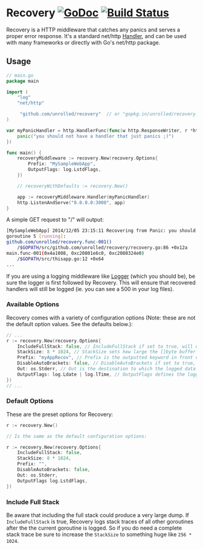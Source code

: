 # Recovery [![GoDoc](https://godoc.org/github.com/unrolled/recovery?status.svg)](http://godoc.org/github.com/unrolled/recovery) [![Build Status](https://travis-ci.org/unrolled/recovery.svg)](https://travis-ci.org/unrolled/recovery)

Recovery is a HTTP middleware that catches any panics and serves a proper error response. It's a standard net/http [Handler](http://golang.org/pkg/net/http/#Handler), and can be used with many frameworks or directly with Go's net/http package.

## Usage

~~~ go
// main.go
package main

import (
    "log"
    "net/http"

     "github.com/unrolled/recovery"  // or "gopkg.in/unrolled/recovery.v1"
)

var myPanicHandler = http.HandlerFunc(func(w http.ResponseWriter, r *http.Request) {
    panic("you should not have a handler that just panics ;)")
})

func main() {
    recoveryMiddleware := recovery.New(recovery.Options{
        Prefix: "MySampleWebApp",
        OutputFlags: log.LstdFlags,
    })

    // recoveryWithDefaults := recovery.New()

    app := recoveryMiddleware.Handler(myPanicHandler)
    http.ListenAndServe("0.0.0.0:3000", app)
}
~~~

A simple GET request to "/" will output:
~~~ bash
[MySampleWebApp] 2014/12/05 23:15:11 Recovering from Panic: you should not have a handler that just panics ;)
goroutine 5 [running]:
github.com/unrolled/recovery.func·001()
    /$GOPATH/src/github.com/unrolled/recovery/recovery.go:86 +0x12a
main.func·001(0x4a1008, 0xc20801e6c0, 0xc2080324e0)
    /$GOPATH/src/thisapp.go:12 +0x64
...
~~~

If you are using a logging middleware like [Logger](https://github.com/unrolled/logger) (which you should be), be sure the logger is first followed by Recovery. This will ensure that recovered handlers will still be logged (ie. you can see a 500 in your log files).

### Available Options
Recovery comes with a variety of configuration options (Note: these are not the default option values. See the defaults below.):

~~~ go
// ...
r := recovery.New(recovery.Options{
    IncludeFullStack: false, // IncludeFullStack if set to true, will dump the complete stack instead of the single goroutine that panicked. Default is false (single goroutine only).
    StackSize: 8 * 1024, // StackSize sets how large the []byte buffer is for the stack dump. Default is 8192.
    Prefix: "myAppRecov", // Prefix is the outputted keyword in front of the log message. Logger automatically wraps the prefix in square brackets (ie. [myApp] ) unless the `DisableAutoBrackets` is set to true. A blank value will not have brackets added. Default is blank (with no brackets).
    DisableAutoBrackets: false, // DisableAutoBrackets if set to true, will remove the prefix and square brackets. Default is false.
    Out: os.Stderr, // Out is the destination to which the logged data will be written too. Default is `os.Stderr`.
    OutputFlags: log.Ldate | log.lTime, // OutputFlags defines the logging properties. See http://golang.org/pkg/log/#pkg-constants. To disable all flags, set this to `-1`. Defaults to log.LstdFlags (2009/01/23 01:23:23).
})
// ...
~~~

### Default Options
These are the preset options for Recovery:

~~~ go
r := recovery.New()

// Is the same as the default configuration options:

r := recovery.New(recovery.Options{
    IncludeFullStack: false,
    StackSize: 8 * 1024,      
    Prefix: "",
    DisableAutoBrackets: false,
    Out: os.Stderr,
    OutputFlags log.LstdFlags,
})
~~~

### Include Full Stack
Be aware that including the full stack could produce a very large dump. If `IncludeFullStack` is true, Recovery logs stack traces of all other goroutines after the the current goroutine is logged. So if you do need a complete stack trace be sure to increase the `StackSize` to something huge like `256 * 1024`.
